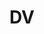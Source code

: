 # DV

<!--
## Lectures
- **Lecture 1** 
  - File "DV-01.pdf" https://raw.githubusercontent.com/fcai-b/dv/main/DV-01.pdf
-->
